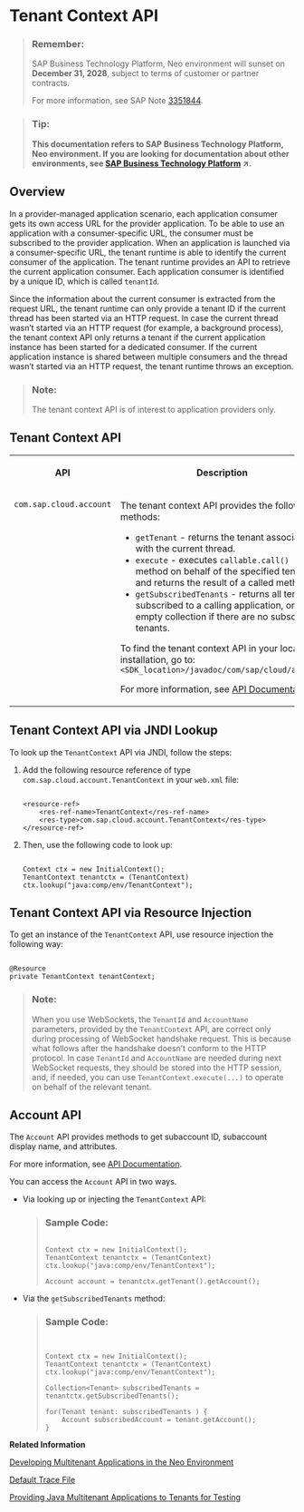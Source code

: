 <!-- loioa8f2255658ba4cbfb3ec3ab0f928f360 -->

# Tenant Context API

> ### Remember:  
> SAP Business Technology Platform, Neo environment will sunset on **December 31, 2028**, subject to terms of customer or partner contracts.
> 
> For more information, see SAP Note [3351844](https://me.sap.com/notes/3351844).

> ### Tip:  
> **This documentation refers to SAP Business Technology Platform, Neo environment. If you are looking for documentation about other environments, see [SAP Business Technology Platform](https://help.sap.com/viewer/65de2977205c403bbc107264b8eccf4b/Cloud/en-US/6a2c1ab5a31b4ed9a2ce17a5329e1dd8.html "SAP Business Technology Platform (SAP BTP) is an integrated offering comprised of the following technology portfolios: application development; process automation; integration; data, analytics, and enterprise planning; artificial intelligence. The platform offers users the ability to turn data into business value, compose end-to-end business processes, connect entire IT landscapes, and personalize, build and extend SAP applications. This reduces the overall total cost of ownership maintaining SAP landscapes and third-party software across end-to-end business processes.") :arrow_upper_right:.**



## Overview

In a provider-managed application scenario, each application consumer gets its own access URL for the provider application. To be able to use an application with a consumer-specific URL, the consumer must be subscribed to the provider application. When an application is launched via a consumer-specific URL, the tenant runtime is able to identify the current consumer of the application. The tenant runtime provides an API to retrieve the current application consumer. Each application consumer is identified by a unique ID, which is called `tenantId`.

Since the information about the current consumer is extracted from the request URL, the tenant runtime can only provide a tenant ID if the current thread has been started via an HTTP request. In case the current thread wasn’t started via an HTTP request \(for example, a background process\), the tenant context API only returns a tenant if the current application instance has been started for a dedicated consumer. If the current application instance is shared between multiple consumers and the thread wasn’t started via an HTTP request, the tenant runtime throws an exception.

> ### Note:  
> The tenant context API is of interest to application providers only.



## Tenant Context API


<table>
<tr>
<th valign="top">

API

</th>
<th valign="top">

Description

</th>
</tr>
<tr>
<td valign="top">

`com.sap.cloud.account`

</td>
<td valign="top">

The tenant context API provides the following methods:

-   `getTenant` - returns the tenant associated with the current thread.
-   `execute` - executes `callable.call()` method on behalf of the specified tenant and returns the result of a called method.
-   `getSubscribedTenants` - returns all tenants subscribed to a calling application, or empty collection if there are no subscribed tenants.

To find the tenant context API in your local SDK installation, go to: `<SDK_location>/javadoc/com/sap/cloud/account`

For more information, see [API Documentation](api-documentation-4570e92.md).

</td>
</tr>
</table>



## Tenant Context API via JNDI Lookup

To look up the `TenantContext` API via JNDI, follow the steps:

1.  Add the following resource reference of type `com.sap.cloud.account.TenantContext` in your `web.xml` file:

    ```
    
    <resource-ref>
        <res-ref-name>TenantContext</res-ref-name>
        <res-type>com.sap.cloud.account.TenantContext</res-type>
    </resource-ref>
    ```

2.  Then, use the following code to look up:

    ```
    
    Context ctx = new InitialContext();
    TenantContext tenantctx = (TenantContext) ctx.lookup("java:comp/env/TenantContext");
    ```




## Tenant Context API via Resource Injection

To get an instance of the `TenantContext` API, use resource injection the following way:

```

@Resource
private TenantContext tenantContext;
```

> ### Note:  
> When you use WebSockets, the `TenantId` and `AccountName` parameters, provided by the `TenantContext` API, are correct only during processing of WebSocket handshake request. This is because what follows after the handshake doesn’t conform to the HTTP protocol. In case `TenantId` and `AccountName` are needed during next WebSocket requests, they should be stored into the HTTP session, and, if needed, you can use `TenantContext.execute(...)` to operate on behalf of the relevant tenant.



## Account API

The `Account` API provides methods to get subaccount ID, subaccount display name, and attributes.

For more information, see [API Documentation](api-documentation-4570e92.md).

You can access the `Account` API in two ways.

-   Via looking up or injecting the `TenantContext` API:

    > ### Sample Code:  
    > ```
    > 
    > Context ctx = new InitialContext();
    > TenantContext tenantctx = (TenantContext) ctx.lookup("java:comp/env/TenantContext");
    >  
    > Account account = tenantctx.getTenant().getAccount();
    > ```

-   Via the `getSubscribedTenants` method:

    > ### Sample Code:  
    > ```
    > 
    > 
    > Context ctx = new InitialContext();
    > TenantContext tenantctx = (TenantContext) ctx.lookup("java:comp/env/TenantContext");
    >  
    > Collection<Tenant> subscribedTenants = tenantctx.getSubscribedTenants();
    >  
    > for(Tenant tenant: subscribedTenants ) {
    >     Account subscribedAccount = tenant.getAccount();
    > }
    > ```


**Related Information**  


[Developing Multitenant Applications in the Neo Environment](developing-multitenant-applications-in-the-neo-environment-54a7615.md "In the Neo environment of SAP BTP, you can develop and run multitenant (tenant-aware) applications. These applications run on a shared compute unit that can be used by multiple consumers (tenants). Each consumer accesses the application through a dedicated URL.")

[Default Trace File](../50-administration-and-ops-neo/default-trace-file-1b651b3.md "")

[Providing Java Multitenant Applications to Tenants for Testing](../22-getting-started-neo/providing-java-multitenant-applications-to-tenants-for-testing-b093032.md "Using the console client, you can create subaccounts and subscribe them to a provider application to test how applications can be provided to multiple consumers.")

